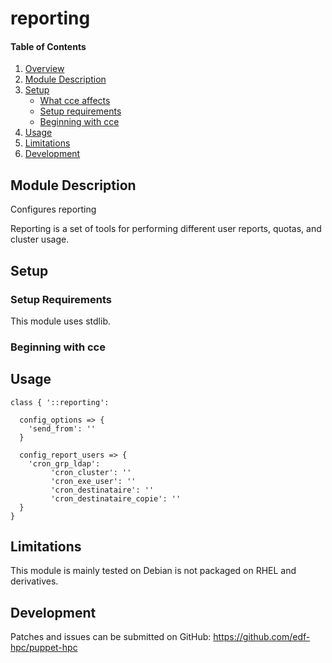 # reporting

#### Table of Contents

1. [Overview](#overview)
2. [Module Description](#module-description)
3. [Setup](#setup)
    * [What cce affects](#what-cce-affects)
    * [Setup requirements](#setup-requirements)
    * [Beginning with cce](#beginning-with-cce)
4. [Usage](#usage)
5. [Limitations](#limitations)
6. [Development](#development)

## Module Description

Configures reporting

Reporting is a set of tools for performing different user reports, quotas, and cluster usage.

## Setup

### Setup Requirements

This module uses stdlib.

### Beginning with cce

## Usage

```
class { '::reporting':

  config_options => {
    'send_from': ''
  }

  config_report_users => {
    'cron_grp_ldap':
         'cron_cluster': ''
         'cron_exe_user': ''
         'cron_destinataire': ''
         'cron_destinataire_copie': ''
  }
}
```

## Limitations

This module is mainly tested on Debian is not packaged on RHEL and
derivatives.

## Development

Patches and issues can be submitted on GitHub:
https://github.com/edf-hpc/puppet-hpc
